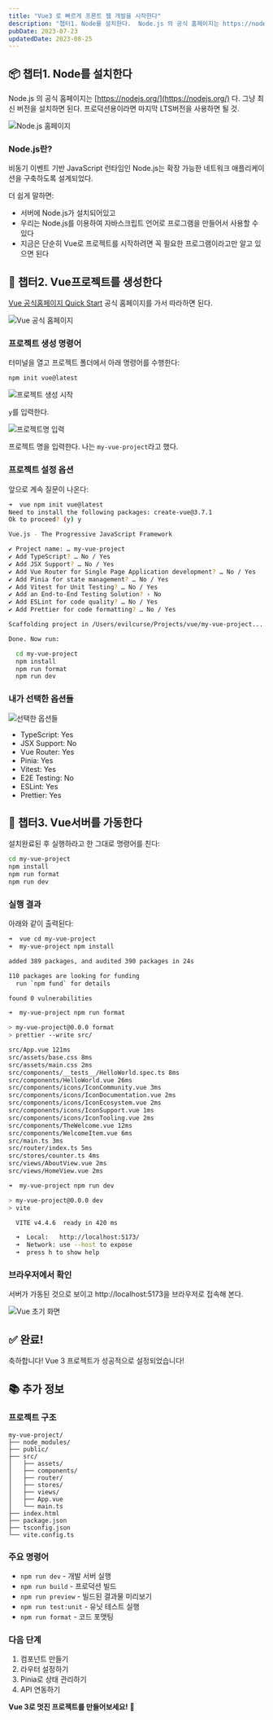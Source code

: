 ```yaml
---
title: "Vue3 로 빠르게 프론트 웹 개발을 시작한다"
description: "챕터1. Node를 설치한다.  Node.js 의 공식 홈페이지는 https://nodejs.org/ 다. 그냥 최신 버전을 설치하면 된다. 프로덕션용이라면 마지막 LTS버전을 사용하면 될 것.  간단히 Node가 뭐냐면,  비동기 이벤트 기반 JavaScript 런타임인 Node.js..."
pubDate: 2023-07-23
updatedDate: 2023-08-25
---
```


## 📦 챕터1. Node를 설치한다

Node.js 의 공식 홈페이지는 [https://nodejs.org/](https://nodejs.org/) 다. 그냥 최신 버전을 설치하면 된다. 프로덕션용이라면 마지막 LTS버전을 사용하면 될 것.

![Node.js 홈페이지](/content/images/2023/07/DraggedImage.jpeg)

### Node.js란?

비동기 이벤트 기반 JavaScript 런타임인 Node.js는 확장 가능한 네트워크 애플리케이션을 구축하도록 설계되었다.

더 쉽게 말하면:
- 서버에 Node.js가 설치되어있고
- 우리는 Node.js를 이용하여 자바스크립트 언어로 프로그램을 만들어서 사용할 수 있다
- 지금은 단순히 Vue로 프로젝트를 시작하려면 꼭 필요한 프로그램이라고만 알고 있으면 된다

## 🚀 챕터2. Vue프로젝트를 생성한다

[Vue 공식홈페이지 Quick Start](https://vuejs.org/guide/quick-start.html) 공식 홈페이지를 가서 따라하면 된다.

![Vue 공식 홈페이지](/content/images/2023/07/1--35---49--.pm-2023-07-23------3.56.01.jpg)

### 프로젝트 생성 명령어

터미널을 열고 프로젝트 폴더에서 아래 명령어를 수행한다:

```bash
npm init vue@latest
```

![프로젝트 생성 시작](/content/images/2023/07/DraggedImage-1.jpeg)

`y`를 입력한다.

![프로젝트명 입력](/content/images/2023/07/DraggedImage-2.jpeg)

프로젝트 명을 입력한다. 나는 `my-vue-project`라고 했다.

### 프로젝트 설정 옵션

앞으로 계속 질문이 나온다:

```bash
➜  vue npm init vue@latest
Need to install the following packages: create-vue@3.7.1
Ok to proceed? (y) y

Vue.js - The Progressive JavaScript Framework

✔ Project name: … my-vue-project
✔ Add TypeScript? … No / Yes
✔ Add JSX Support? … No / Yes
✔ Add Vue Router for Single Page Application development? … No / Yes
✔ Add Pinia for state management? … No / Yes
✔ Add Vitest for Unit Testing? … No / Yes
✔ Add an End-to-End Testing Solution? › No
✔ Add ESLint for code quality? … No / Yes
✔ Add Prettier for code formatting? … No / Yes

Scaffolding project in /Users/evilcurse/Projects/vue/my-vue-project...

Done. Now run:

  cd my-vue-project
  npm install
  npm run format
  npm run dev
```

### 내가 선택한 옵션들

![선택한 옵션들](/content/images/2023/07/DraggedImage-3.jpeg)

- TypeScript: Yes
- JSX Support: No
- Vue Router: Yes
- Pinia: Yes
- Vitest: Yes
- E2E Testing: No
- ESLint: Yes
- Prettier: Yes

## 🎯 챕터3. Vue서버를 가동한다

설치완료된 후 실행하라고 한 그대로 명령어를 친다:

```bash
cd my-vue-project
npm install
npm run format
npm run dev
```

### 실행 결과

아래와 같이 출력된다:

```bash
➜  vue cd my-vue-project
➜  my-vue-project npm install

added 389 packages, and audited 390 packages in 24s

110 packages are looking for funding
  run `npm fund` for details

found 0 vulnerabilities

➜  my-vue-project npm run format

> my-vue-project@0.0.0 format
> prettier --write src/

src/App.vue 121ms
src/assets/base.css 8ms
src/assets/main.css 2ms
src/components/__tests__/HelloWorld.spec.ts 8ms
src/components/HelloWorld.vue 26ms
src/components/icons/IconCommunity.vue 3ms
src/components/icons/IconDocumentation.vue 2ms
src/components/icons/IconEcosystem.vue 2ms
src/components/icons/IconSupport.vue 1ms
src/components/icons/IconTooling.vue 2ms
src/components/TheWelcome.vue 12ms
src/components/WelcomeItem.vue 6ms
src/main.ts 3ms
src/router/index.ts 5ms
src/stores/counter.ts 4ms
src/views/AboutView.vue 2ms
src/views/HomeView.vue 2ms

➜  my-vue-project npm run dev

> my-vue-project@0.0.0 dev
> vite

  VITE v4.4.6  ready in 420 ms

  ➜  Local:   http://localhost:5173/
  ➜  Network: use --host to expose
  ➜  press h to show help
```

### 브라우저에서 확인

서버가 가동된 것으로 보이고 http://localhost:5173을 브라우저로 접속해 본다.

![Vue 초기 화면](/content/images/2023/07/DraggedImage-4.jpeg)

## ✅ 완료!

축하합니다! Vue 3 프로젝트가 성공적으로 설정되었습니다!

## 📚 추가 정보

### 프로젝트 구조
```
my-vue-project/
├── node_modules/
├── public/
├── src/
│   ├── assets/
│   ├── components/
│   ├── router/
│   ├── stores/
│   ├── views/
│   ├── App.vue
│   └── main.ts
├── index.html
├── package.json
├── tsconfig.json
└── vite.config.ts
```

### 주요 명령어
- `npm run dev` - 개발 서버 실행
- `npm run build` - 프로덕션 빌드
- `npm run preview` - 빌드된 결과물 미리보기
- `npm run test:unit` - 유닛 테스트 실행
- `npm run format` - 코드 포맷팅

### 다음 단계
1. 컴포넌트 만들기
2. 라우터 설정하기
3. Pinia로 상태 관리하기
4. API 연동하기

**Vue 3로 멋진 프로젝트를 만들어보세요!** 🎉
